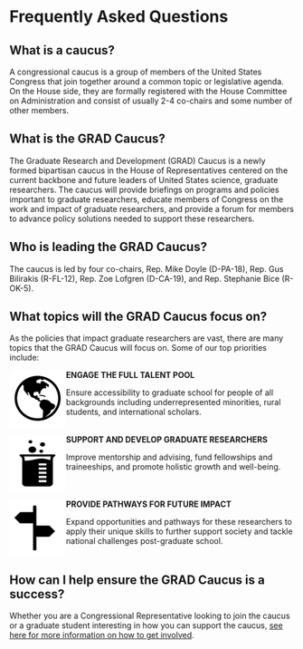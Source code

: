 # Frequently Asked Questions

## What is a caucus?

A congressional caucus is a group of members of the United States Congress that join together around a common topic or legislative agenda. On the House side, they are formally registered with the House Committee on Administration and consist of usually 2-4 co-chairs and some number of other members.

## What is the GRAD Caucus?

The Graduate Research and Development (GRAD) Caucus is a newly formed bipartisan caucus in the House of Representatives centered on the current backbone and future leaders of United States science, graduate researchers. The caucus will provide briefings on programs and policies important to graduate researchers, educate members of Congress on the work and impact of graduate researchers, and provide a forum for members to advance policy solutions needed to support these researchers.

## Who is leading the GRAD Caucus?

The caucus is led by four co-chairs, Rep. Mike Doyle (D-PA-18), Rep. Gus Bilirakis (R-FL-12), Rep. Zoe Lofgren (D-CA-19), and Rep. Stephanie Bice (R-OK-5).

## What topics will the GRAD Caucus focus on?
As the policies that impact graduate researchers are vast, there are many topics that the GRAD Caucus will focus on. Some of our top priorities include:

<img style="float: left;" width="100" height="100" src="/docs/assets/earth.png">

**ENGAGE THE FULL TALENT POOL**

Ensure accessibility to graduate school for people of all backgrounds including underrepresented minorities, rural students, and international scholars.
<br clear="left"/>

<img style="float: left;" width="100" height="100" src="/docs/assets/beaker.png">

**SUPPORT AND DEVELOP GRADUATE RESEARCHERS**

Improve mentorship and advising, fund fellowships and traineeships, and promote holistic growth and well-being.
<br clear="left"/>

<img style="float: left;" width="100" height="100" src="/docs/assets/sign.png">

**PROVIDE PATHWAYS FOR FUTURE IMPACT**

Expand opportunities and pathways for these researchers to apply their unique skills to further support society and tackle national challenges post-graduate school.
<br clear="left"/>

## How can I help ensure the GRAD Caucus is a success?
Whether you are a Congressional Representative looking to join the caucus or a graduate student interesting in how you can support the caucus, [see here for more information on how to get involved](how-to-get-involved.md).
